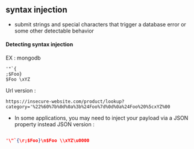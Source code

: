 
## syntax injection 
- submit strings and special characters that trigger a database error or some other detectable behavior 
#### **Detecting syntax injection**
EX : mongodb 
```mongodb
'"`{
;$Foo}
$Foo \xYZ
```
Url version : 
```url
https://insecure-website.com/product/lookup?category='%22%60%7b%0d%0a%3b%24Foo%7d%0d%0a%24Foo%20%5cxYZ%00
```
- In some applications, you may need to inject your payload via a JSON property instead 
JSON version :
```json

'\"`{\r;$Foo}\n$Foo \\xYZ\u0000
```

